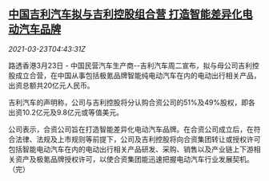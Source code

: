 <!--1616475662000-->
[中国吉利汽车拟与吉利控股组合营 打造智能差异化电动汽车品牌](https://cn.reuters.com/article/china-geely-ev-jv-brand-0323-idCNKBS2BF0CL)
------

<div><i>2021-03-23T04:43:31Z</i></div><p>路透香港3月23日 - 中国民营汽车生产商--吉利汽车周二宣布，拟与母公司吉利控股成立合营，在中国从事包括极氪品牌智能纯电动汽车在内的电动出行相关产品，出资总额共20亿元人民币。</p><p>吉利汽车的声明称，公司与吉利控股将分认购合资公司的51%及49%股权，即各出资10.2亿元及9.8亿元或等值美元。</p><p>公司表示，合资公司旨在打造智能差异化电动汽车品牌。在合资公司成立后，在符合法律、法规及上市规则等前提下，公司及吉利控股将向合资集团转让或授权许可包括智能电动汽车在内的电动出行相关产品研发、采购、销售以及产业链上下游相关资产及极氪品牌授权许可，以使合资集团能迅速把握电动汽车行业发展契机。（完）</p>
